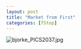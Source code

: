 ```yaml
---
layout: post
title: "Market from First"
categories: [fStop]
---
```

<img alt="bjorke_PICS2037.jpg" src="http://www.botzilla.com/blog/archives/pix2014/bjorke_PICS2037.jpg" class="img-responsive" border="0" />



